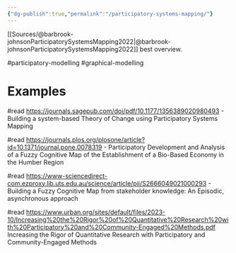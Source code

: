 ```yaml
---
{"dg-publish":true,"permalink":"/participatory-systems-mapping/"}
---
```


[[Sources/@barbrook-johnsonParticipatorySystemsMapping2022\|@barbrook-johnsonParticipatorySystemsMapping2022]] best overview. 

#participatory-modelling 
#graphical-modelling 

# Examples

#read 
https://journals.sagepub.com/doi/pdf/10.1177/1356389020980493 - Building a system-based Theory of Change using Participatory Systems Mapping

#read 
https://journals.plos.org/plosone/article?id=10.1371/journal.pone.0078319 - Participatory Development and Analysis of a Fuzzy Cognitive Map of the Establishment of a Bio-Based Economy in the Humber Region

#read 
https://www-sciencedirect-com.ezproxy.lib.uts.edu.au/science/article/pii/S2666049021000293 - Building a Fuzzy Cognitive Map from stakeholder knowledge: An Episodic, asynchronous approach

#read 
https://www.urban.org/sites/default/files/2023-10/Increasing%20the%20Rigor%20of%20Quantitative%20Research%20with%20Participatory%20and%20Community-Engaged%20Methods.pdf Increasing the Rigor of Quantitative Research with Participatory and Community-Engaged Methods